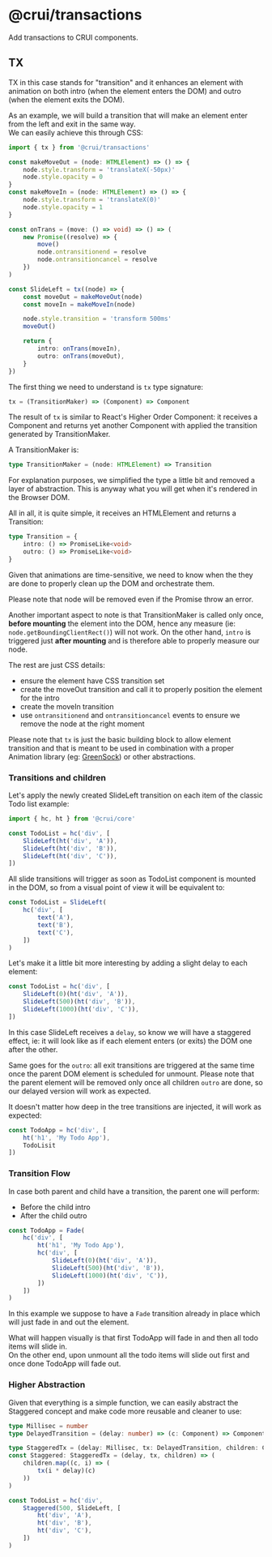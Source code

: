 # @crui/transactions

Add transactions to CRUI components.

## TX
TX in this case stands for "transition" and it enhances an element with animation on both intro (when the element enters the DOM) and outro (when the element exits the DOM).

As an example, we will build a transition that will make an element enter from the left and exit in the same way.  
We can easily achieve this through CSS:
```typescript
import { tx } from '@crui/transactions'

const makeMoveOut = (node: HTMLElement) => () => {
    node.style.transform = 'translateX(-50px)'
    node.style.opacity = 0 
}
const makeMoveIn = (node: HTMLElement) => () => {
    node.style.transform = 'translateX(0)'
    node.style.opacity = 1 
}

const onTrans = (move: () => void) => () => (
    new Promise((resolve) => {
        move()
        node.ontransitionend = resolve
        node.ontransitioncancel = resolve
    })
)

const SlideLeft = tx((node) => {
    const moveOut = makeMoveOut(node)
    const moveIn = makeMoveIn(node)

    node.style.transition = 'transform 500ms'
    moveOut()

    return {
        intro: onTrans(moveIn),
        outro: onTrans(moveOut),
    }
})
```
The first thing we need to understand is `tx` type signature:
```typescript
tx = (TransitionMaker) => (Component) => Component
```
The result of `tx` is similar to React's Higher Order Component: it receives a Component and returns yet another Component with applied the transition generated by TransitionMaker.

A TransitionMaker is:
```typescript
type TransitionMaker = (node: HTMLElement) => Transition
```
For explanation purposes, we simplified the type a little bit and removed a layer of abstraction. This is anyway what you will get when it's rendered in the Browser DOM.

All in all, it is quite simple, it receives an HTMLElement and returns a Transition:
```typescript
type Transition = {
    intro: () => PromiseLike<void>
    outro: () => PromiseLike<void>
}
```
Given that animations are time-sensitive, we need to know when the they are done to properly clean up the DOM and orchestrate them.

Please note that node will be removed even if the Promise throw an error.

Another important aspect to note is that TransitionMaker is called only once, **before mounting** the element into the DOM, hence any measure (ie: `node.getBoundingClientRect()`) will not work.
On the other hand,  `intro` is triggered just **after mounting** and is therefore able to properly measure our node.

The rest are just CSS details:
* ensure the element have CSS transition set
* create the moveOut transition and call it to properly position the element for the intro
* create the moveIn transition
* use `ontransitionend` and `ontransitioncancel` events to ensure we remove the node at the right moment

Please note that `tx` is just the basic building block to allow element transition and that is meant to be used in combination with a proper Animation library (eg: [GreenSock](https://greensock.com/)) or other abstractions.

### Transitions and children
Let's apply the newly created SlideLeft transition on each item of the classic Todo list example:
```typescript
import { hc, ht } from '@crui/core'

const TodoList = hc('div', [
    SlideLeft(ht('div', 'A')),
    SlideLeft(ht('div', 'B')),
    SlideLeft(ht('div', 'C')),
])
```
All slide transitions will trigger as soon as TodoList component is mounted in the DOM, so from a visual point of view it will be equivalent to:
```typescript
const TodoList = SlideLeft(
    hc('div', [
        text('A'),
        text('B'),
        text('C'),
    ])
)
```
Let's make it a little bit more interesting by adding a slight delay to each element:
```typescript
const TodoList = hc('div', [
    SlideLeft(0)(ht('div', 'A')),
    SlideLeft(500)(ht('div', 'B')),
    SlideLeft(1000)(ht('div', 'C')),
])
```
In this case SlideLeft receives a `delay`, so know we will have a staggered effect, ie: it will look like as if each element enters (or exits) the DOM one after the other.

Same goes for the `outro`: all exit transitions are triggered at the same time once the parent DOM element is scheduled for unmount.
Please note that the parent element will be removed only once all children `outro` are done, so our delayed version will work as expected.

It doesn't matter how deep in the tree transitions are injected, it will work as expected:
```typescript
const TodoApp = hc('div', [
    ht('h1', 'My Todo App'),
    TodoLisit
])
```

### Transition Flow
In case both parent and child have a transition, the parent one will perform:
* Before the child intro
* After the child outro

```typescript
const TodoApp = Fade(
    hc('div', [
        ht('h1', 'My Todo App'),
        hc('div', [
            SlideLeft(0)(ht('div', 'A')),
            SlideLeft(500)(ht('div', 'B')),
            SlideLeft(1000)(ht('div', 'C')),
        ])
    ])
)
```
In this example we suppose to have a `Fade` transition already in place which will just fade in and out the element.

What will happen visually is that first TodoApp will fade in and then all todo items will slide in.  
On the other end, upon unmount all the todo items will slide out first and once done TodoApp will fade out.

### Higher Abstraction
Given that everything is a simple function, we can easily abstract the Staggered concept and make code more reusable and cleaner to use:
```typescript
type Millisec = number
type DelayedTransition = (delay: number) => (c: Component) => Component

type StaggeredTx = (delay: Millisec, tx: DelayedTransition, children: Component[]) => Component[]
const Staggered: StaggeredTx = (delay, tx, children) => (
    children.map((c, i) => (
        tx(i * delay)(c)
    ))
)

const TodoList = hc('div', 
    Staggered(500, SlideLeft, [
        ht('div', 'A'),
        ht('div', 'B'),
        ht('div', 'C'),
    ])
)
```
